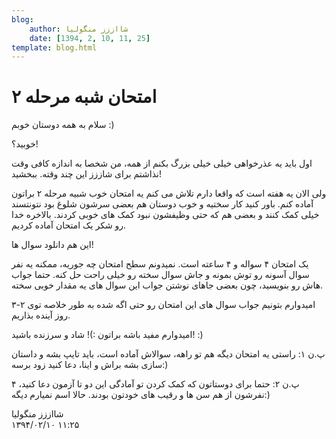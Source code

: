 ```yaml
---
blog:
    author: شااززز منگولیا
    date: [1394, 2, 10, 11, 25]
template: blog.html
---
```

# امتحان شبه مرحله ۲

<div class="cnt">
سلام به همه دوستان خوبم :)<p>خوبید؟!</p>
<p>اول باید یه عذرخواهی خیلی خیلی بزرگ بکنم از همه،‌ من شخصا به اندازه کافی وقت نذاشتم برای شاززز این چند وقته. ببخشید!</p>
<p>ولی الان یه هفته است که واقعا دارم تلاش می کنم یه امتحان خوب شبیه مرحله ۲ براتون آماده کنم. باور کنید کار سختیه و خوب دوستان هم بعضی سرشون شلوغ بود نتونتسند خیلی کمک کنند و بعضی هم که حتی وظیفشون نبود کمک های خوبی کردند. بالاخره خدا رو شکر یک امتحان آماده کردیم. </p>
<p>این هم دانلود سوال ها!</p>
<p>یک امتحان ۴ سواله و ۴ ساعته است. نمیدونم سطح امتحان چه جوریه،‌ ممکنه یه نفر سوال آسونه رو توش بمونه و جاش سوال سخته رو خیلی راحت حل کنه. حتما جواب هاش رو بنویسید، چون بعضی جاهای نوشتن جواب این سوال های یه مقدار خوبی سخته.</p>
<p>امیدوارم بتونیم جواب سوال های این امتحان رو حتی اگه شده به طور خلاصه توی ۲-۳ روز آینده بذاریم.</p>
<p>امیدوارم مفید باشه براتون :)! شاد و سرزنده باشید!‌ :)</p>
<p>پ.ن ۱: راستی یه امتحان دیگه هم تو راهه،‌ سوالاش آماده است،‌ باید تایپ بشه و داستان سازی بشه براش و اینا، دعا کنید زود برسه:)</p>
<p>پ.ن ۲: حتما برای دوستاتون که کمک کردن تو آمادگی این دو تا آزمون دعا کنید، ۴ نفرشون از هم سن ها و رقیب های خودتون بودند. حالا اسم نمیارم دیگه:)</p>
</div>

<div class="blog-info">
    <div class="blog-author">شااززز منگولیا</div>
    <div class="blog-date">۱۳۹۴/۰۲/۱۰ ۱۱:۲۵</div>
</div>

